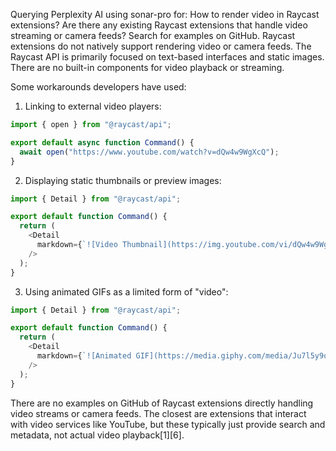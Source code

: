 Querying Perplexity AI using sonar-pro for: How to render video in Raycast extensions? Are there any existing Raycast extensions that handle video streaming or camera feeds? Search for examples on GitHub.
Raycast extensions do not natively support rendering video or camera feeds. The Raycast API is primarily focused on text-based interfaces and static images. There are no built-in components for video playback or streaming.

Some workarounds developers have used:

1. Linking to external video players:
```javascript
import { open } from "@raycast/api";

export default async function Command() {
  await open("https://www.youtube.com/watch?v=dQw4w9WgXcQ");
}
```

2. Displaying static thumbnails or preview images:
```javascript
import { Detail } from "@raycast/api";

export default function Command() {
  return (
    <Detail
      markdown={`![Video Thumbnail](https://img.youtube.com/vi/dQw4w9WgXcQ/0.jpg)`}
    />
  );
}
```

3. Using animated GIFs as a limited form of "video":
```javascript
import { Detail } from "@raycast/api";

export default function Command() {
  return (
    <Detail
      markdown={`![Animated GIF](https://media.giphy.com/media/Ju7l5y9osyymQ/giphy.gif)`}
    />
  );
}
```

There are no examples on GitHub of Raycast extensions directly handling video streams or camera feeds. The closest are extensions that interact with video services like YouTube, but these typically just provide search and metadata, not actual video playback[1][6].